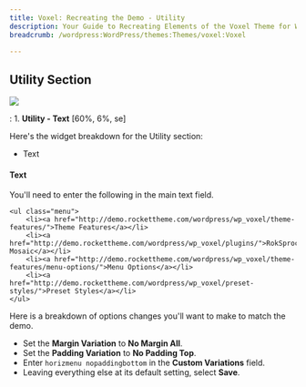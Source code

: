 ```yaml
---
title: Voxel: Recreating the Demo - Utility
description: Your Guide to Recreating Elements of the Voxel Theme for WordPress
breadcrumb: /wordpress:WordPress/themes:Themes/voxel:Voxel

---
```


Utility Section
-----
![][demo4]

:   1. **Utility - Text** [60%, 6%, se]

Here's the widget breakdown for the Utility section:

* Text

#### Text
You'll need to enter the following in the main text field.

~~~
<ul class="menu">
	<li><a href="http://demo.rockettheme.com/wordpress/wp_voxel/theme-features/">Theme Features</a></li>
	<li><a href="http://demo.rockettheme.com/wordpress/wp_voxel/plugins/">RokSprocket Mosaic</a></li>
	<li><a href="http://demo.rockettheme.com/wordpress/wp_voxel/theme-features/menu-options/">Menu Options</a></li>
	<li><a href="http://demo.rockettheme.com/wordpress/wp_voxel/preset-styles/">Preset Styles</a></li>
</ul>
~~~

Here is a breakdown of options changes you'll want to make to match the demo.

* Set the **Margin Variation** to **No Margin All**.
* Set the **Padding Variation** to **No Padding Top**.
* Enter `horizmenu nopaddingbottom` in the **Custom Variations** field.
* Leaving everything else at its default setting, select **Save**.

[demo4]: assets/demo_1.jpeg